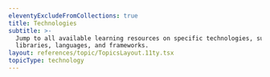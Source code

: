 ```yaml
---
eleventyExcludeFromCollections: true
title: Technologies
subtitle: >-
  Jump to all available learning resources on specific technologies, such as
  libraries, languages, and frameworks.
layout: references/topic/TopicsLayout.11ty.tsx
topicType: technology
---
```

